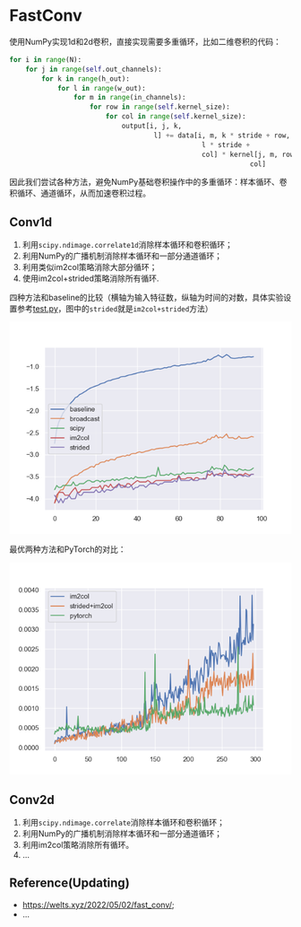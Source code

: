 # FastConv

使用NumPy实现1d和2d卷积，直接实现需要多重循环，比如二维卷积的代码：

```python
for i in range(N):
    for j in range(self.out_channels):
        for k in range(h_out):
            for l in range(w_out):
                for m in range(in_channels):
                    for row in range(self.kernel_size):
                        for col in range(self.kernel_size):
                            output[i, j, k,
                                    l] += data[i, m, k * stride + row,
                                                l * stride +
                                                col] * kernel[j, m, row,
                                                            col]
```

因此我们尝试各种方法，避免NumPy基础卷积操作中的多重循环：样本循环、卷积循环、通道循环，从而加速卷积过程。

## Conv1d

1. 利用`scipy.ndimage.correlate1d`消除样本循环和卷积循环；
2. 利用NumPy的广播机制消除样本循环和一部分通道循环；
3. 利用类似im2col策略消除大部分循环；
4. 使用im2col+strided策略消除所有循环.

四种方法和baseline的比较（横轴为输入特征数，纵轴为时间的对数，具体实验设置参考[test.py](/src/test.py)，图中的`strided`就是`im2col+strided`方法）

![1](img/test.png)

最优两种方法和PyTorch的对比：

![2](img/test_im2col.png)

## Conv2d

1. 利用`scipy.ndimage.correlate`消除样本循环和卷积循环；
2. 利用NumPy的广播机制消除样本循环和一部分通道循环；
3. 利用im2col策略消除所有循环。
4. ...

## Reference(Updating)

- <https://welts.xyz/2022/05/02/fast_conv/>;
- ...
